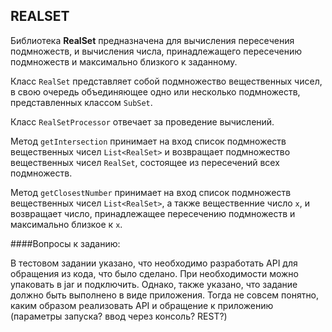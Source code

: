 REALSET
-------
Библиотека **RealSet** предназначена для вычисления пересечения подмножеств, 
и вычисления числа, принадлежащего пересечению подмножеств и  максимально 
близкого к заданному.

Класс `RealSet` представляет собой подмножество вещественных чисел, в свою очередь
объединяющее одно или несколько подмножеств, представленных классом `SubSet`.

Класс `RealSetProcessor` отвечает за проведение вычислений. 

Метод `getIntersection` принимает на вход список подмножеств вещественных чисел
`List<RealSet>` и возвращает подмножество вещественных чисел `RealSet`, состоящее
из пересечений 
всех подмножеств.

Метод `getClosestNumber` принимает на вход список подмножеств вещественных чисел
`List<RealSet>`, а также вещественние число `x`, и возвращает число, принадлежащее
пересечению подмножеств и  максимально близкое к `x`.


####Вопросы к заданию:

В тестовом задании указано, что необходимо разработать API для обращения из кода,
что было сделано. При необходимости можно упаковать в jar и подключить.
Однако, также указано, что задание должно быть выполнено
в виде приложения. Тогда не совсем понятно, каким образом реализовать API 
и обращение к приложению (параметры запуска? ввод через консоль? REST?)

